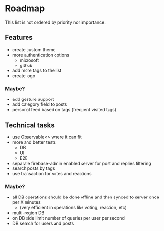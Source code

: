 # Roadmap

This list is not ordered by priority nor importance.

## Features

- create custom theme
- more authentication options
  - microsoft
  - github
- add more tags to the list
- create logo

### Maybe?

- add gesture support
- add category field to posts
- personal feed based on tags (frequent visited tags)

## Technical tasks

- use Observable<> where it can fit
- more and better tests
  - DB
  - UI
  - E2E
- separate firebase-admin enabled server for post and replies filtering
- search posts by tags
- use transaction for votes and reactions

### Maybe?

- all DB operations should be done offline and then synced to server once per X minutes
  - (very efficient in operations like voting, reaction, etc)
- multi-region DB
- on DB side limit number of queries per user per second
- DB search for users and posts
